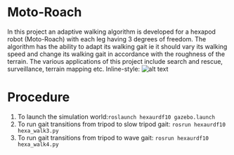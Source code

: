 # Moto-Roach
In this project an adaptive walking algorithm is developed for a hexapod robot (Moto-Roach) with each leg having 3 degrees of freedom. The algorithm has the ability to adapt its walking gait ie it should vary its walking speed and change its walking gait in accordance with the roughness of the terrain. The various applications of this project include search and rescue, surveillance, terrain mapping etc.
Inline-style: 
![alt text](https://github.com/Krishnakanth9187/hexaurdf10/commit/9ec349510f36ac5e99670b9269d6c2de8f84b2fe)
# Procedure
1. To launch the simulation world:```roslaunch hexaurdf10 gazebo.launch```
2. To run gait transitions from tripod to slow tripod gait:
```rosrun hexaurdf10 hexa_walk3.py```
3. To run gait transitions from tripod to wave gait:
```rosrun hexaurdf10 hexa_walk4.py```

